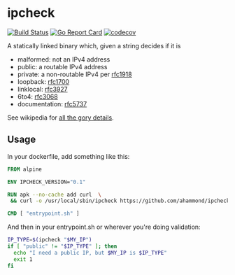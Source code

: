 ipcheck
===

[![Build Status](https://travis-ci.org/ahammond/ipcheck.svg?branch=master)](https://travis-ci.org/ahammond/ipcheck)
[![Go Report Card](https://goreportcard.com/badge/github.com/ahammond/ipcheck)](https://goreportcard.com/report/github.com/ahammond/ipcheck)
[![codecov](https://codecov.io/gh/ahammond/ipcheck/branch/master/graph/badge.svg)](https://codecov.io/gh/ahammond/ipcheck)

A statically linked binary which, given a string decides if it is

- malformed: not an IPv4 address
- public: a routable IPv4 address
- private: a non-routable IPv4 per [rfc1918](https://tools.ietf.org/html/rfc1918)
- loopback: [rfc1700](https://tools.ietf.org/html/rfc1700)
- linklocal: [rfc3927](https://tools.ietf.org/html/rfc3927)
- 6to4: [rfc3068](https://tools.ietf.org/html/rfc3068)
- documentation: [rfc5737](https://tools.ietf.org/html/rfc5737)

See wikipedia for [all the gory details](https://en.wikipedia.org/wiki/Reserved_IP_addresses).

Usage
---

In your dockerfile, add something like this:
```dockerfile
FROM alpine

ENV IPCHECK_VERSION="0.1"

RUN apk --no-cache add curl  \
 && curl -o /usr/local/sbin/ipcheck https://github.com/ahammond/ipcheck/releases/download/v$IPCHECK_VERSION/ipcheck

CMD [ "entrypoint.sh" ]
```

And then in your entrypoint.sh or wherever you're doing validation:

```bash
IP_TYPE=$(ipcheck "$MY_IP")
if [ "public" != "$IP_TYPE" ]; then
  echo "I need a public IP, but $MY_IP is $IP_TYPE"
  exit 1
fi
```
